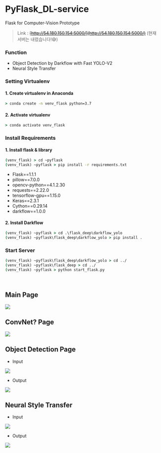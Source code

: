 # PyFlask_DL-service
Flask for Computer-Vision Prototype
> Link : ~~[http://54.180.150.154:5000/](http://54.180.150.154:5000/)~~ 
(현재 서버는 내렸습니다!😅)

### Function 
* Object Detection by Darkflow with Fast YOLO-V2
* Neural Style Transfer

### Setting Virtualenv
#### 1. Create virtualenv in Anaconda
```cmd
> conda create -n venv_flask python=3.7
```
#### 2. Activate virtualenv
```cmd
> conda activate venv_flask
```

### Install Requirements
#### 1. Install flask & library
```cmd
(venv_flask) > cd ~pyflask
(venv_flask) ~pyflask > pip install -r requirements.txt
```
* Flask==1.1.1
* pillow==7.0.0
* opencv-python==4.1.2.30
* requests==2.22.0
* tensorflow-gpu==1.15.0
* Keras==2.3.1
* Cython==0.29.14
* darkflow==1.0.0


#### 2. Install Darkflow
```cmd
(venv_flask) ~pyflask > cd .\flask_deep\darkflow_yolo
(venv_flask) ~pyflask\flask_deep\darkflow_yolo > pip install .
```

### Start Server
```cmd
(venv_flask) ~pyflask\flask_deep\darkflow_yolo > cd ../
(venv_flask) ~pyflask\flask_deep > cd ../
(venv_flask) ~pyflask > python start_flask.py
```

<br>

## Main Page
<img src="./etc/index-main.png">

## ConvNet? Page
<img src="./etc/convnet-info.png">

## Object Detection Page
* Input
<img src="./etc/od-get.png">

* Output
<img src="./etc/od-post.png">

## Neural Style Transfer
* Input
<img src="./etc/nst-get.png">

* Output
<img src="./etc/nst-post.png">
